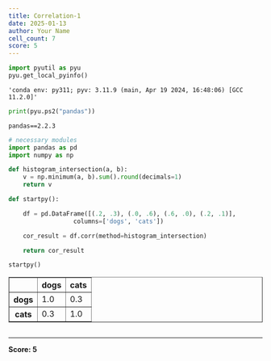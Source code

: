 ```yaml
---
title: Correlation-1
date: 2025-01-13
author: Your Name
cell_count: 7
score: 5
---
```


```python
import pyutil as pyu
pyu.get_local_pyinfo()
```




    'conda env: py311; pyv: 3.11.9 (main, Apr 19 2024, 16:48:06) [GCC 11.2.0]'




```python
print(pyu.ps2("pandas"))
```

    pandas==2.2.3
    



```python
# necessary modules
import pandas as pd
import numpy as np
```


```python
def histogram_intersection(a, b):
    v = np.minimum(a, b).sum().round(decimals=1)
    return v
```


```python
def startpy():

    df = pd.DataFrame([(.2, .3), (.0, .6), (.6, .0), (.2, .1)],
                  columns=['dogs', 'cats'])

    cor_result = df.corr(method=histogram_intersection)

    return cor_result
```


```python
startpy()
```




<div>
<style scoped>
    .dataframe tbody tr th:only-of-type {
        vertical-align: middle;
    }

    .dataframe tbody tr th {
        vertical-align: top;
    }

    .dataframe thead th {
        text-align: right;
    }
</style>
<table border="1" class="dataframe">
  <thead>
    <tr style="text-align: right;">
      <th></th>
      <th>dogs</th>
      <th>cats</th>
    </tr>
  </thead>
  <tbody>
    <tr>
      <th>dogs</th>
      <td>1.0</td>
      <td>0.3</td>
    </tr>
    <tr>
      <th>cats</th>
      <td>0.3</td>
      <td>1.0</td>
    </tr>
  </tbody>
</table>
</div>




```python

```


---
**Score: 5**